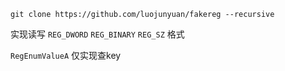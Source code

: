 `git clone https://github.com/luojunyuan/fakereg --recursive`

实现读写 `REG_DWORD` `REG_BINARY` `REG_SZ` 格式

`RegEnumValueA` 仅实现查key
 